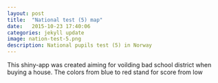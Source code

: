 ```yaml
---
layout: post
title:  "National test (5) map"
date:   2015-10-23 17:40:06
categories: jekyll update
image: nation-test-5.png
description: National pupils test (5) in Norway
---
```

This shiny-app was created aiming for voilding bad school district when buying a house. The colors from blue to red stand for score from low 